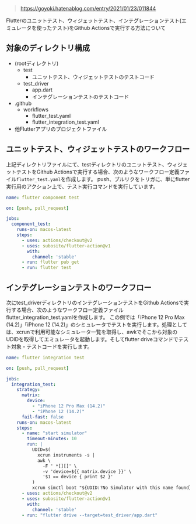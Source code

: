 
>https://goyoki.hatenablog.com/entry/2021/01/23/011844

Flutterのユニットテスト、ウィジェットテスト、インテグレーションテスト(エミュレータを使ったテスト)をGithub Actionsで実行する方法について

## 対象のディレクトリ構成
- (rootディレクトリ)
  - test
    - ユニットテスト、ウィジェットテストのテストコード
  - test_driver
    - app.dart
    - インテグレーションテストのテストコード
- .github
  - workflows
    - flutter_test.yaml
    - flutter_integration_test.yaml
- 他Flutterアプリのプロジェクトファイル

## ユニットテスト、ウィジェットテストのワークフロー

上記ディレクトリファイルにて、testディレクトリのユニットテスト、ウィジェットテストをGithub Actionsで実行する場合、次のようなワークフロー定義ファイル`flutter_test.yaml`を作成します。
push、プルリクをトリガに、単にflutter実行用のアクション上で、テスト実行コマンドを実行しています。
```yaml
name: flutter component test

on: [push, pull_request]

jobs:
  component_test:
    runs-on: macos-latest
    steps:
      - uses: actions/checkout@v2
      - uses: subosito/flutter-action@v1
        with:
          channel: 'stable'
      - run: flutter pub get
      - run: flutter test
```
## インテグレーションテストのワークフロー
次にtest_driverディレクトリのインテグレーションテストをGithub Actionsで実行する場合、次のようなワークフロー定義ファイルflutter_integration_test.yamlを作成します。
この例では「iPhone 12 Pro Max (14.2)」「iPhone 12 (14.2)」のシミュレータでテストを実行します。処理としては、xcrunで利用可能なシミュレータ一覧を取得し、awkでそこから対象のUDIDを取得してエミュレータを起動します。そしてflutter driveコマンドでテスト対象・テストコードを実行します。
```yaml
name: flutter integration test

on: [push, pull_request]

jobs:
  integration_test:
    strategy:
      matrix:
        device:
          - "iPhone 12 Pro Max (14.2)"
          - "iPhone 12 (14.2)"
      fail-fast: false
    runs-on: macos-latest
    steps:
      - name: "start simulator"
        timeout-minutes: 10
        run: |
          UDID=$(
            xcrun instruments -s |
            awk \
              -F ' *[][]' \
              -v 'device=${{ matrix.device }}' \
              '$1 == device { print $2 }'
          )
          xcrun simctl boot "${UDID:?No Simulator with this name found}"
      - uses: actions/checkout@v2
      - uses: subosito/flutter-action@v1
        with:
          channel: 'stable'
      - run: "flutter drive --target=test_driver/app.dart"
```


